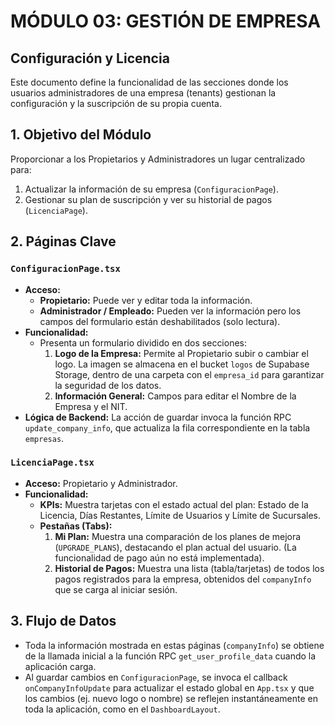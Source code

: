 # MÓDULO 03: GESTIÓN DE EMPRESA
## Configuración y Licencia

Este documento define la funcionalidad de las secciones donde los usuarios administradores de una empresa (tenants) gestionan la configuración y la suscripción de su propia cuenta.

## 1. Objetivo del Módulo

Proporcionar a los Propietarios y Administradores un lugar centralizado para:
1.  Actualizar la información de su empresa (`ConfiguracionPage`).
2.  Gestionar su plan de suscripción y ver su historial de pagos (`LicenciaPage`).

## 2. Páginas Clave

### `ConfiguracionPage.tsx`

-   **Acceso:**
    -   **Propietario:** Puede ver y editar toda la información.
    -   **Administrador / Empleado:** Pueden ver la información pero los campos del formulario están deshabilitados (solo lectura).
-   **Funcionalidad:**
    -   Presenta un formulario dividido en dos secciones:
        1.  **Logo de la Empresa:** Permite al Propietario subir o cambiar el logo. La imagen se almacena en el bucket `logos` de Supabase Storage, dentro de una carpeta con el `empresa_id` para garantizar la seguridad de los datos.
        2.  **Información General:** Campos para editar el Nombre de la Empresa y el NIT.
-   **Lógica de Backend:** La acción de guardar invoca la función RPC `update_company_info`, que actualiza la fila correspondiente en la tabla `empresas`.

### `LicenciaPage.tsx`

-   **Acceso:** Propietario y Administrador.
-   **Funcionalidad:**
    -   **KPIs:** Muestra tarjetas con el estado actual del plan: Estado de la Licencia, Días Restantes, Límite de Usuarios y Límite de Sucursales.
    -   **Pestañas (Tabs):**
        1.  **Mi Plan:** Muestra una comparación de los planes de mejora (`UPGRADE_PLANS`), destacando el plan actual del usuario. (La funcionalidad de pago aún no está implementada).
        2.  **Historial de Pagos:** Muestra una lista (tabla/tarjetas) de todos los pagos registrados para la empresa, obtenidos del `companyInfo` que se carga al iniciar sesión.

## 3. Flujo de Datos

-   Toda la información mostrada en estas páginas (`companyInfo`) se obtiene de la llamada inicial a la función RPC `get_user_profile_data` cuando la aplicación carga.
-   Al guardar cambios en `ConfiguracionPage`, se invoca el callback `onCompanyInfoUpdate` para actualizar el estado global en `App.tsx` y que los cambios (ej. nuevo logo o nombre) se reflejen instantáneamente en toda la aplicación, como en el `DashboardLayout`.

